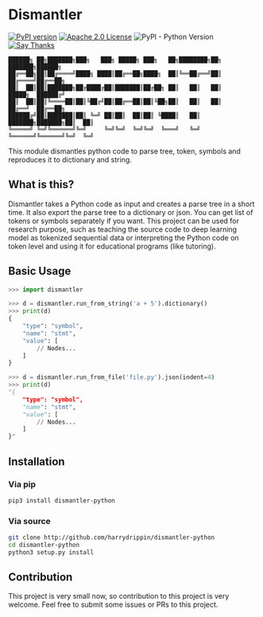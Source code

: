 # Dismantler
[![PyPI version](https://img.shields.io/pypi/v/dismantler-python.svg)](https://badge.fury.io/py/dismantler-python)
[![Apache 2.0 License](https://img.shields.io/badge/License-Apache%202.0-blue.svg)]()
![PyPI - Python Version](https://img.shields.io/pypi/pyversions/dismantler-python.svg)
[![Say Thanks](https://img.shields.io/badge/Say%20Thanks-!-1EAEDB.svg)](https://saythanks.io/to/harrydrippin)

```
██████╗ ██╗███████╗███╗   ███╗ █████╗ ███╗   ██╗████████╗██╗     ███████╗██████╗ 
██╔══██╗██║██╔════╝████╗ ████║██╔══██╗████╗  ██║╚══██╔══╝██║     ██╔════╝██╔══██╗
██║  ██║██║███████╗██╔████╔██║███████║██╔██╗ ██║   ██║   ██║     █████╗  ██████╔╝
██║  ██║██║╚════██║██║╚██╔╝██║██╔══██║██║╚██╗██║   ██║   ██║     ██╔══╝  ██╔══██╗
██████╔╝██║███████║██║ ╚═╝ ██║██║  ██║██║ ╚████║   ██║   ███████╗███████╗██║  ██║
╚═════╝ ╚═╝╚══════╝╚═╝     ╚═╝╚═╝  ╚═╝╚═╝  ╚═══╝   ╚═╝   ╚══════╝╚══════╝╚═╝  ╚═╝
```
This module dismantles python code to parse tree, token, symbols and reproduces it to dictionary and string.

## What is this?

Dismantler takes a Python code as input and creates a parse tree in a short time. It also export the parse tree to a dictionary or json. You can get list of tokens or symbols separately if you want. This project can be used for research purpose, such as teaching the source code to deep learning model as tokenized sequential data or interpreting the Python code on token level and using it for educational programs (like tutoring).

## Basic Usage

```python
>>> import dismantler

>>> d = dismantler.run_from_string('a + 5').dictionary()
>>> print(d)
{
    "type": "symbol",
    "name": "stmt",
    "value": [
        // Nodes...
    ]
}

>>> d = dismantler.run_from_file('file.py').json(indent=4)
>>> print(d)
"{
    "type": "symbol",
    "name": "stmt",
    "value": [
        // Nodes...
    ]
}"
```

## Installation

### Via pip
```bash
pip3 install dismantler-python
```

### Via source
```bash
git clone http://github.com/harrydrippin/dismantler-python
cd dismantler-python
python3 setup.py install
```

## Contribution

This project is very small now, so contribution to this project is very welcome. Feel free to submit some issues or PRs to this project.
